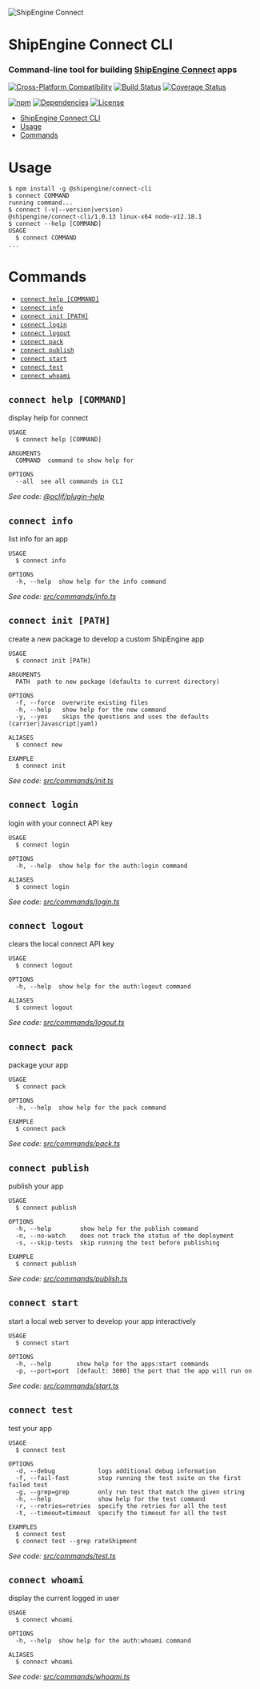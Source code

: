 ![ShipEngine Connect](https://connect.shipengine.com/img/logos/shipengine-connect-logo.png)

# ShipEngine Connect CLI

### Command-line tool for building [ShipEngine Connect](https://connect.shipengine.com/) apps

[![Cross-Platform Compatibility](https://shipengine.github.io/img/badges/os-badges.svg)](https://github.com/ShipEngine/connect-cli/actions)
[![Build Status](https://github.com/ShipEngine/connect-cli/workflows/CI-CD/badge.svg)](https://github.com/ShipEngine/connect-cli/actions)
[![Coverage Status](https://coveralls.io/repos/github/ShipEngine/connect-cli/badge.svg?branch=master)](https://coveralls.io/github/ShipEngine/connect-cli)

[![npm](https://img.shields.io/npm/v/@shipengine/connect-cli.svg)](https://www.npmjs.com/package/@shipengine/connect-cli)
[![Dependencies](https://david-dm.org/ShipEngine/connect-cli.svg)](https://david-dm.org/ShipEngine/connect-cli)
[![License](https://img.shields.io/npm/l/@shipengine/connect-cli.svg)](LICENSE)

<!-- toc -->
* [ShipEngine Connect CLI](#shipengine-connect-cli)
* [Usage](#usage)
* [Commands](#commands)
<!-- tocstop -->

# Usage

<!-- usage -->
```sh-session
$ npm install -g @shipengine/connect-cli
$ connect COMMAND
running command...
$ connect (-v|--version|version)
@shipengine/connect-cli/1.0.13 linux-x64 node-v12.18.1
$ connect --help [COMMAND]
USAGE
  $ connect COMMAND
...
```
<!-- usagestop -->

# Commands

<!-- commands -->
* [`connect help [COMMAND]`](#connect-help-command)
* [`connect info`](#connect-info)
* [`connect init [PATH]`](#connect-init-path)
* [`connect login`](#connect-login)
* [`connect logout`](#connect-logout)
* [`connect pack`](#connect-pack)
* [`connect publish`](#connect-publish)
* [`connect start`](#connect-start)
* [`connect test`](#connect-test)
* [`connect whoami`](#connect-whoami)

## `connect help [COMMAND]`

display help for connect

```
USAGE
  $ connect help [COMMAND]

ARGUMENTS
  COMMAND  command to show help for

OPTIONS
  --all  see all commands in CLI
```

_See code: [@oclif/plugin-help](https://github.com/oclif/plugin-help/blob/v3.2.0/src/commands/help.ts)_

## `connect info`

list info for an app

```
USAGE
  $ connect info

OPTIONS
  -h, --help  show help for the info command
```

_See code: [src/commands/info.ts](https://github.com/ShipEngine/connect-cli/blob/v1.0.13/src/commands/info.ts)_

## `connect init [PATH]`

create a new package to develop a custom ShipEngine app

```
USAGE
  $ connect init [PATH]

ARGUMENTS
  PATH  path to new package (defaults to current directory)

OPTIONS
  -f, --force  overwrite existing files
  -h, --help   show help for the new command
  -y, --yes    skips the questions and uses the defaults (carrier|Javascript|yaml)

ALIASES
  $ connect new

EXAMPLE
  $ connect init
```

_See code: [src/commands/init.ts](https://github.com/ShipEngine/connect-cli/blob/v1.0.13/src/commands/init.ts)_

## `connect login`

login with your connect API key

```
USAGE
  $ connect login

OPTIONS
  -h, --help  show help for the auth:login command

ALIASES
  $ connect login
```

_See code: [src/commands/login.ts](https://github.com/ShipEngine/connect-cli/blob/v1.0.13/src/commands/login.ts)_

## `connect logout`

clears the local connect API key

```
USAGE
  $ connect logout

OPTIONS
  -h, --help  show help for the auth:logout command

ALIASES
  $ connect logout
```

_See code: [src/commands/logout.ts](https://github.com/ShipEngine/connect-cli/blob/v1.0.13/src/commands/logout.ts)_

## `connect pack`

package your app

```
USAGE
  $ connect pack

OPTIONS
  -h, --help  show help for the pack command

EXAMPLE
  $ connect pack
```

_See code: [src/commands/pack.ts](https://github.com/ShipEngine/connect-cli/blob/v1.0.13/src/commands/pack.ts)_

## `connect publish`

publish your app

```
USAGE
  $ connect publish

OPTIONS
  -h, --help        show help for the publish command
  -n, --no-watch    does not track the status of the deployment
  -s, --skip-tests  skip running the test before publishing

EXAMPLE
  $ connect publish
```

_See code: [src/commands/publish.ts](https://github.com/ShipEngine/connect-cli/blob/v1.0.13/src/commands/publish.ts)_

## `connect start`

start a local web server to develop your app interactively

```
USAGE
  $ connect start

OPTIONS
  -h, --help       show help for the apps:start commands
  -p, --port=port  [default: 3000] the port that the app will run on
```

_See code: [src/commands/start.ts](https://github.com/ShipEngine/connect-cli/blob/v1.0.13/src/commands/start.ts)_

## `connect test`

test your app

```
USAGE
  $ connect test

OPTIONS
  -d, --debug            logs additional debug information
  -f, --fail-fast        stop running the test suite on the first failed test
  -g, --grep=grep        only run test that match the given string
  -h, --help             show help for the test command
  -r, --retries=retries  specify the retries for all the test
  -t, --timeout=timeout  specify the timeout for all the test

EXAMPLES
  $ connect test
  $ connect test --grep rateShipment
```

_See code: [src/commands/test.ts](https://github.com/ShipEngine/connect-cli/blob/v1.0.13/src/commands/test.ts)_

## `connect whoami`

display the current logged in user

```
USAGE
  $ connect whoami

OPTIONS
  -h, --help  show help for the auth:whoami command

ALIASES
  $ connect whoami
```

_See code: [src/commands/whoami.ts](https://github.com/ShipEngine/connect-cli/blob/v1.0.13/src/commands/whoami.ts)_
<!-- commandsstop -->
